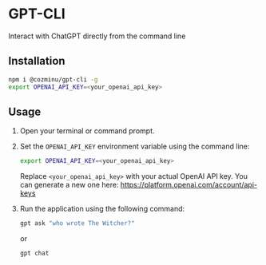 # GPT-CLI

Interact with ChatGPT directly from the command line


## Installation

```sh
npm i @cozminu/gpt-cli -g
export OPENAI_API_KEY=<your_openai_api_key>
```

## Usage

1. Open your terminal or command prompt.

2. Set the `OPENAI_API_KEY` environment variable using the command line:

    ```bash
    export OPENAI_API_KEY=<your_openai_api_key>
    ```

    Replace `<your_openai_api_key>` with your actual OpenAI API key. You can generate a new one here: https://platform.openai.com/account/api-keys

3. Run the application using the following command:

    ```sh
    gpt ask "who wrote The Witcher?"
    ```

    or

    ```sh
    gpt chat
    ```
